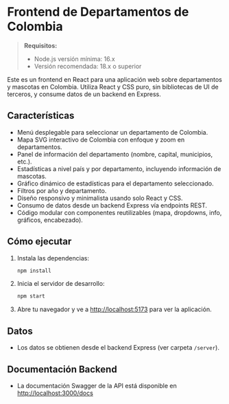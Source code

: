 # Frontend de Departamentos de Colombia

> **Requisitos:**
>
> - Node.js versión mínima: 16.x
> - Versión recomendada: 18.x o superior

Este es un frontend en React para una aplicación web sobre departamentos y mascotas en Colombia. Utiliza React y CSS puro, sin bibliotecas de UI de terceros, y consume datos de un backend en Express.

## Características

- Menú desplegable para seleccionar un departamento de Colombia.
- Mapa SVG interactivo de Colombia con enfoque y zoom en departamentos.
- Panel de información del departamento (nombre, capital, municipios, etc.).
- Estadísticas a nivel país y por departamento, incluyendo información de mascotas.
- Gráfico dinámico de estadísticas para el departamento seleccionado.
- Filtros por año y departamento.
- Diseño responsivo y minimalista usando solo React y CSS.
- Consumo de datos desde un backend Express vía endpoints REST.
- Código modular con componentes reutilizables (mapa, dropdowns, info, gráficos, encabezado).

## Cómo ejecutar

1. Instala las dependencias:

   ```sh
   npm install
   ```

2. Inicia el servidor de desarrollo:

   ```sh
   npm start
   ```

3. Abre tu navegador y ve a [http://localhost:5173](http://localhost:5173) para ver la aplicación.

## Datos

- Los datos se obtienen desde el backend Express (ver carpeta `/server`).

## Documentación Backend

- La documentación Swagger de la API está disponible en [http://localhost:3000/docs](http://localhost:3000/docs)
